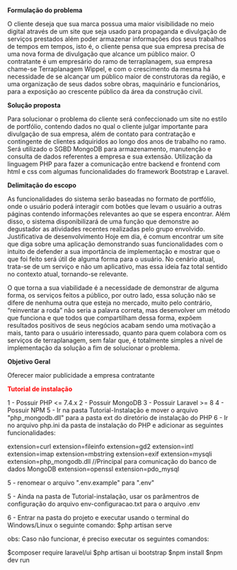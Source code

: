 
<b>Formulação do problema</b>

O cliente deseja que sua marca possua uma maior visibilidade no meio digital através
de um site que seja usado para propaganda e divulgação de serviços prestados além poder
armazenar informações dos seus trabalhos de tempos em tempos, isto é, o cliente pensa que
sua empresa precisa de uma nova forma de divulgação que alcance um público maior.
O contratante é um empresário do ramo de terraplanagem, sua empresa chame-se
Terraplanagem Wippel, e com o crescimento da mesma há necessidade de se alcançar um
público maior de construtoras da região, e uma organização de seus dados sobre obras,
maquinário e funcionários, para a exposição ao crescente público da área da construção civil.

<b>Solução proposta</b>

Para solucionar o problema do cliente será confeccionado um site no estilo de
portfólio, contendo dados no qual o cliente julgar importante para divulgação de sua empresa,
além de contato para contratação e contingente de clientes adquiridos ao longo dos anos de
trabalho no ramo.
Será utilizado o SGBD MongoDB para armazenamento, manutenção e consulta de dados
referentes a empresa e sua extensão. Utilização da linguagem PHP para fazer a comunicação
entre backend e frontend com html e css com algumas funcionalidades do framework
Bootstrap e Laravel.

<b>Delimitação do escopo</b>

As funcionalidades do sistema serão baseadas no formato de portfólio, onde o usuário
poderá interagir com botões que levam o usuário a outras páginas contendo informações
relevantes ao que se espera encontrar. Além disso, o sistema disponibilizará de uma função
que demonstre ao degustador as atividades recentes realizadas pelo grupo envolvido.
Justificativa de desenvolvimento
Hoje em dia, é comum encontrar um site que diga sobre uma aplicação demonstrando
suas funcionalidades com o intuito de defender a sua importância de implementação e
mostrar que o que foi feito será útil de alguma forma para o usuário. No cenário atual, trata-se
de um serviço e não um aplicativo, mas essa ideia faz total sentido no contexto atual,
tornando-se relevante.

O que torna a sua viabilidade é a necessidade de demonstrar de alguma forma, os
serviços feitos a público, por outro lado, essa solução não se difere de nenhuma outra que
esteja no mercado, muito pelo contrário, “reinventar a roda” não seria a palavra correta, mas
desenvolver um método que funciona e que todos que compartilham dessa forma, expõem
resultados positivos de seus negócios acabam sendo uma motivação a mais, tanto para o
usuário interessado, quanto para quem colabora com os serviços de terraplanagem, sem falar
que, é totalmente simples a nível de implementação da solução a fim de solucionar o
problema.

<b>Objetivo Geral</b>

Oferecer maior publicidade a empresa contratante


<b style="color:red;">Tutorial de instalação</b>

1 - Possuir PHP <= 7.4.x
2 - Possuir MongoDB
3 - Possuir Laravel >= 8
4 - Possuir NPM
5 - Ir na pasta Tutorial-Instalação e mover o arquivo "php_mongodb.dll" para a pasta ext do diretório de instalação do PHP
6 - Ir no arquivo php.ini da pasta de instalação do PHP e adicionar as seguintes funcionalidades:

extension=curl
extension=fileinfo
extension=gd2
extension=intl
extension=imap
extension=mbstring
extension=exif
extension=mysqli
extension=php_mongodb.dll //Principal para comunicação do banco de dados MongoDB
extension=openssl
extension=pdo_mysql

5 - renomear o arquivo ".env.example" para ".env"

5 - Ainda na pasta de Tutorial-instalação, usar os parâmentros de configuração do arquivo env-configuracao.txt para o arquivo .env

6 - Entrar na pasta do projeto e executar usando o terminal do Windows/Linux o seguinte comando:
$php artisan serve

obs: Caso não funcionar, é preciso executar os seguintes comandos:

$composer require laravel/ui
$php artisan ui bootstrap
$npm install
$npm dev run
